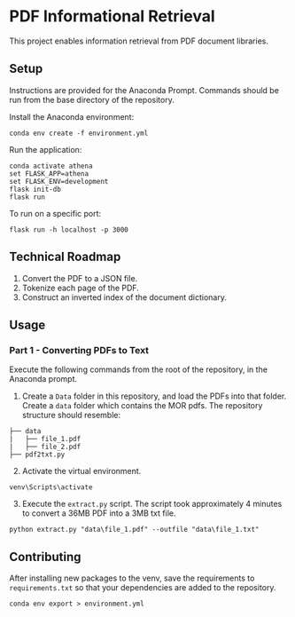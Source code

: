 # PDF Informational Retrieval

This project enables information retrieval from PDF document libraries.

## Setup
Instructions are provided for the Anaconda Prompt. Commands should be run from the base directory of the repository.

Install the Anaconda environment:
```
conda env create -f environment.yml
```

Run the application:
```
conda activate athena
set FLASK_APP=athena
set FLASK_ENV=development
flask init-db
flask run
```

To run on a specific port:
```
flask run -h localhost -p 3000
```


## Technical Roadmap
1. Convert the PDF to a JSON file.
2. Tokenize each page of the PDF.
3. Construct an inverted index of the document dictionary.


## Usage

### Part 1 - Converting PDFs to Text
Execute the following commands from the root of the repository, in the Anaconda prompt.

1. Create a `Data` folder in this repository, and load the PDFs into that folder.
Create a `data` folder which contains the MOR pdfs. The repository structure should resemble:
```
├── data
|	├── file_1.pdf
|	├── file_2.pdf
├── pdf2txt.py
```
2. Activate the virtual environment.
```
venv\Scripts\activate
```
3. Execute the `extract.py` script. The script took approximately 4 minutes to convert a 36MB PDF into a 3MB txt file.
```
python extract.py "data\file_1.pdf" --outfile "data\file_1.txt"
```

## Contributing
After installing new packages to the venv, save the requirements to `requirements.txt` so that your dependencies are added to the repository.
```
conda env export > environment.yml
```
